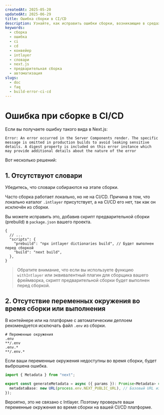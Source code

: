 ```yaml
---
createdAt: 2025-05-20
updatedAt: 2025-06-29
title: Ошибка сборки в CI/CD
description: Узнайте, как исправить ошибки сборки, возникающие в средах CI/CD.
keywords:
  - сборка
  - ошибка
  - ci
  - cd
  - конвейер
  - intlayer
  - словари
  - next.js
  - предварительная сборка
  - автоматизация
slugs:
  - doc
  - faq
  - build-error-ci-cd
---
```


# Ошибка при сборке в CI/CD

Если вы получаете ошибку такого вида в Next.js:

```text
Error: An error occurred in the Server Components render. The specific message is omitted in production builds to avoid leaking sensitive details. A digest property is included on this error instance which may provide additional details about the nature of the error
```

Вот несколько решений:

## 1. Отсутствуют словари

Убедитесь, что словари собираются на этапе сборки.

Часто сборка работает локально, но не на CI/CD. Причина в том, что локально каталог `.intlayer` присутствует, а на CI/CD его нет, так как он исключён из сборки.

Вы можете исправить это, добавив скрипт предварительной сборки (prebuild) в `package.json` вашего проекта.

```json5 fileName=package.json
{
  // ...
  "scripts": {
    "prebuild": "npx intlayer dictionaries build", // Будет выполнен перед сборкой
    "build": "next build",
  },
}
```

> Обратите внимание, что если вы используете функцию `withIntlayer` или эквивалентный плагин для сборщика вашего фреймворка, скрипт предварительной сборки будет выполнен перед сборкой.

## 2. Отсутствие переменных окружения во время сборки или выполнения

В контейнере или на платформе с автоматическим деплоем рекомендуется исключать файл `.env` из сборки.

```text fileName=".gitignore or .dockerignore"
# Переменные окружения
.env
**/.env
.env.*
**/.env.*
```

Если ваши переменные окружения недоступны во время сборки, будет выброшена ошибка.

```ts
import { Metadata } from "next";

export const generateMetadata = async ({ params }): Promise<Metadata> => ({
  metadataBase: new URL(process.env.NEXT_PUBLIC_URL), // Базовый URL из переменной окружения
});
```

Вероятно, это не связано с Intlayer. Поэтому проверьте ваши переменные окружения во время сборки на вашей CI/CD платформе.

